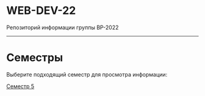 # WEB-DEV-22
Репозиторий информации группы ВР-2022

---

# Семестры
Выберите подходящий семестр для просмотра информации:

[Семестр 5](Семестр%205/README.md)